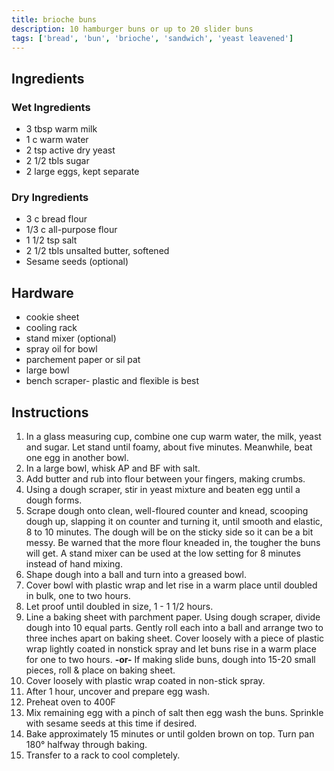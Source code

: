 ```yaml
---
title: brioche buns
description: 10 hamburger buns or up to 20 slider buns
tags: ['bread', 'bun', 'brioche', 'sandwich', 'yeast leavened']
---
```


## Ingredients

### Wet Ingredients

- 3 tbsp warm milk
- 1 c warm water
- 2 tsp active dry yeast
- 2 1/2 tbls sugar
- 2 large eggs, kept separate

### Dry Ingredients

- 3 c bread flour
- 1/3 c all-purpose flour
- 1 1/2 tsp salt
- 2 1/2 tbls unsalted butter, softened
- Sesame seeds (optional)

## Hardware

- cookie sheet
- cooling rack
- stand mixer (optional)
- spray oil for bowl
- parchement paper or sil pat
- large bowl
- bench scraper- plastic and flexible is best

## Instructions

1. In a glass measuring cup, combine one cup warm water, the milk, yeast and sugar. Let stand until foamy, about five minutes. Meanwhile, beat one egg in another bowl.
1. In a large bowl, whisk AP and BF with salt.
1. Add butter and rub into flour between your fingers, making crumbs.
1. Using a dough scraper, stir in yeast mixture and beaten egg until a dough forms.
1. Scrape dough onto clean, well-floured counter and knead, scooping dough up, slapping it on counter and turning it, until smooth and elastic, 8 to 10 minutes. The dough will be on the sticky side so it can be a bit messy. Be warned that the more flour kneaded in, the tougher the buns will get. A stand mixer can be used at the low setting for 8 minutes instead of hand mixing.
1. Shape dough into a ball and turn into a greased bowl.
1. Cover bowl with plastic wrap and let rise in a warm place until doubled in bulk, one to two hours.
1. Let proof until doubled in size, 1 - 1 1/2 hours.
1. Line a baking sheet with parchment paper. Using dough scraper, divide dough into 10 equal parts. Gently roll each into a ball and arrange two to three inches apart on baking sheet. Cover loosely with a piece of plastic wrap lightly coated in nonstick spray and let buns rise in a warm place for one to two hours. **-or-** If making slide buns, dough into 15-20 small pieces, roll & place on baking sheet.
1. Cover loosely with plastic wrap coated in non-stick spray.
1. After 1 hour, uncover and prepare egg wash.
1. Preheat oven to 400F
1. Mix remaining egg with a pinch of salt then egg wash the buns. Sprinkle with sesame seeds at this time if desired.
1. Bake approximately 15 minutes or until golden brown on top. Turn pan 180° halfway through baking.
1. Transfer to a rack to cool completely.
